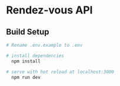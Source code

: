 # Rendez-vous API

## Build Setup

```bash
# Rename .env.example to .env

# install dependencies
  npm install

# serve with hot reload at localhost:3000
  npm run dev
```
